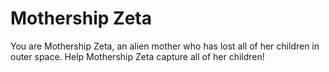 # Mothership Zeta

You are Mothership Zeta, an alien mother who has lost all of her children in outer space. Help Mothership Zeta capture all of her children!
